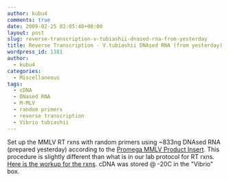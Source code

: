 ```yaml
---
author: kubu4
comments: true
date: 2009-02-25 02:05:48+00:00
layout: post
slug: reverse-transcription-v-tubiashii-dnased-rna-from-yesterday
title: Reverse Transcription - V.tubiashii DNAsed RNA (from yesterday)
wordpress_id: 1181
author:
  - kubu4
categories:
  - Miscellaneous
tags:
  - cDNA
  - DNased RNA
  - M-MLV
  - random primers
  - reverse transcription
  - Vibrio tubiashii
---
```


Set up the MMLV RT rxns with random primers using ~833ng DNAsed RNA (prepared yesterday) according to the [Promega MMLV Product Insert](https://aquacul4.fish.washington.edu/Protocols:Information%20Sheets/Product%20Information%20Sheets/Promega%20-%20MMLV%20RT.pdf). This procedure is slightly different than what is in our lab protocol for RT rxns. [Here is the workup for the rxns](http://eagle.fish.washington.edu/Arabidopsis/Notebook%20Workup%20Files/20090224-1.jpg). cDNA was stored @ -20C in the "Vibrio" box.
